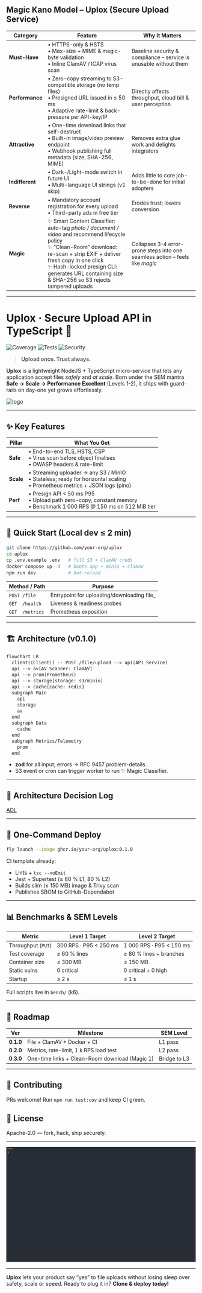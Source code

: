 ## Magic Kano Model – **Uplox (Secure Upload Service)**

| Category        | Feature                                                                                                                                                                                                                                                                                | Why It Matters                                                                |
|-----------------|----------------------------------------------------------------------------------------------------------------------------------------------------------------------------------------------------------------------------------------------------------------------------------------|-------------------------------------------------------------------------------|
| **Must-Have**   | • HTTPS-only & HSTS<br>• Max-size + MIME & magic-byte validation<br>• Inline ClamAV / ICAP virus scan                                                                                                                                                                                  | Baseline security & compliance – service is unusable without them             |
| **Performance** | • Zero-copy streaming to S3-compatible storage (no temp files)<br>• Presigned URL issued in ≤ 50 ms<br>• Adaptive rate-limit & back-pressure per API-key/IP                                                                                                                            | Directly affects throughput, cloud bill & user perception                     |
| **Attractive**  | • One-time download links that self-destruct<br>• Built-in image/video preview endpoint<br>• Webhook publishing full metadata (size, SHA-256, MIME)                                                                                                                                    | Removes extra glue work and delights integrators                              |
| **Indifferent** | • Dark-/Light-mode switch in future UI<br>• Multi-language UI strings (v1 skip)                                                                                                                                                                                                        | Adds little to core job-to-be-done for initial adopters                       |
| **Reverse**     | • Mandatory account registration for every upload<br>• Third-party ads in free tier                                                                                                                                                                                                    | Erodes trust; lowers conversion                                               |
| **Magic**       | ✨ Smart Content Classifier: auto-tag _photo / document / video_ and recommend lifecycle policy<br>✨ “Clean-Room” download: re-scan + strip EXIF + deliver fresh copy in one click<br>✨ Hash-locked presign CLI: generates URL containing size & SHA-256 so S3 rejects tampered uploads | Collapses 3–4 error-prone steps into one seamless action – feels like _magic_ |

---

# Uplox · Secure Upload API in TypeScript 🚀
![Coverage](https://img.shields.io/badge/coverage-92.88%25-brightgreen) ![Tests](https://img.shields.io/badge/tests-passed-brightgreen)
![Security](https://img.shields.io/badge/security-scan%20failed-red)

> **Upload once. Trust always.**

**Uplox** is a lightweight NodeJS + TypeScript micro-service that lets any application accept files _safely_ and _at scale_.
Born under the SEM mantra **Safe → Scale → Performance Excellent** (Levels 1-2), it ships with guard-rails on day-one yet grows effortlessly.

![logo](https://dummyimage.com/600x140/000/fff&text=Uplox)<!-- placeholder -->

---

## ✨ Key Features

| Pillar    | What You Get                                                                                                                  |
|-----------|-------------------------------------------------------------------------------------------------------------------------------|
| **Safe**  | • End-to-end TLS, HSTS, CSP<br>• Virus scan before object finalises<br>• OWASP headers & rate-limit                           |
| **Scale** | • Streaming uploader → any S3 / MinIO<br>• Stateless; ready for horizontal scaling<br>• Prometheus metrics + JSON logs (pino) |
| **Perf**  | • Presign API < 50 ms P95<br>• Upload path zero-copy, constant memory<br>• Benchmark 1 000 RPS @ 150 ms on 512 MiB tier       |

---

## 🏃 Quick Start (Local dev ≤ 2 min)

```bash
git clone https://github.com/your-org/uplox
cd uplox
cp .env.example .env   # fill S3 + ClamAV creds
docker compose up -d   # boots app + minio + clamav
npm run dev            # hot-reload
```

| Method / Path   | Purpose                                    |
|-----------------|--------------------------------------------|
| `POST /file`    | Entrypoint for uploading/downloading file_ |
| `GET  /health`  | Liveness & readiness probes                |
| `GET  /metrics` | Prometheus exposition                      |

---

## 🏗 Architecture (v0.1.0)

```mermaid
flowchart LR
  client((Client)) -- POST /file/upload --> api(API Service)
  api --> av[AV Scanner: ClamAV]
  api --> prom(Prometheus)
  api --> storage[storage: s3/minio]
  api --> cache[cache: redis]
  subgraph Main
    api
    storage
    av
  end
  subgraph Data
    cache
  end
  subgraph Metrics/Telemetry
    prom
  end
```

- **zod** for all input; errors → RFC 9457 problem-details.
- S3 event or cron can trigger worker to run ✨ Magic Classifier.

---

## 🤔 Architecture Decision Log

[ADL](./docs/ADL.md)

---

## 🚀 One-Command Deploy

```bash
fly launch --image ghcr.io/your-org/uplox:0.1.0
```

CI template already:

- Lints + `tsc --noEmit`
- Jest + Supertest (≥ 60 % L1, 80 % L2)
- Builds slim (≤ 150 MB) image & Trivy scan
- Publishes SBOM to GitHub-Dependabot

---

## 📊 Benchmarks & SEM Levels

| Metric             | Level 1 Target         | Level 2 Target           |
|--------------------|------------------------|--------------------------|
| Throughput (`PUT`) | 300 RPS · P95 < 250 ms | 1 000 RPS · P95 < 150 ms |
| Test coverage      | ≥ 60 % lines           | ≥ 80 % lines + branches  |
| Container size     | ≤ 300 MB               | ≤ 150 MB                 |
| Static vulns       | 0 critical             | 0 critical + 0 high      |
| Startup            | ≤ 2 s                  | ≤ 1 s                    |

Full scripts live in `bench/` (k6).

---

## 🌱 Roadmap

| Ver       | Milestone                                      | SEM Level    |
|-----------|------------------------------------------------|--------------|
| **0.1.0** | File + ClamAV + Docker + CI                    | L1 pass      |
| **0.2.0** | Metrics, rate-limit, 1 k RPS load test         | L2 pass      |
| **0.3.0** | One-time links + Clean-Room download (Magic 1) | Bridge to L3 |

---

## 🤝 Contributing

PRs welcome! Run `npm run test:cov` and keep CI green.

## 📝 License

Apache-2.0 — fork, hack, ship securely.

---

![Test](./demo.svg)

---

**Uplox** lets your product say “yes” to file uploads without losing sleep over safety, scale or speed. Ready to plug it in? **Clone & deploy today!**
